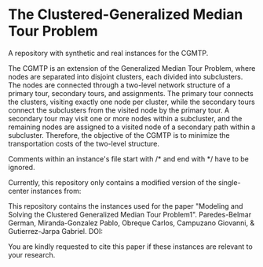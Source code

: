 #  The Clustered-Generalized Median Tour Problem

A repository with synthetic and real instances for the CGMTP.

The CGMTP is an extension of the Generalized Median Tour Problem, where nodes are separated into disjoint clusters, each divided into subclusters. The nodes are connected through a two-level network structure of a primary tour, secondary tours, and assignments. The primary tour connects the clusters, visiting exactly one node per cluster, while the secondary tours connect the subclusters from the visited node by the primary tour. A secondary tour may visit one or more nodes within a subcluster, and the remaining nodes are assigned to a visited node of a secondary path within a subcluster. Therefore, the objective of the  CGMTP is to minimize the transportation costs of the two-level structure.

Comments within an instance's file start with /* and end with */ have to be ignored.

Currently, this repository only contains a modified version of the single-center instances from:

This repository contains the instances used for the paper "Modeling and Solving the Clustered Generalized Median Tour Problem1". Paredes-Belmar German, Miranda-Gonzalez Pablo, Obreque Carlos, Campuzano Giovanni, & Gutierrez-Jarpa Gabriel. DOI: 

You are kindly requested to cite this paper if these instances are relevant to your research.
